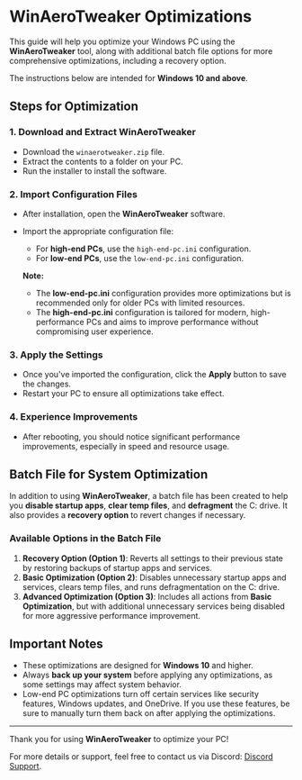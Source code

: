 # WinAeroTweaker Optimizations

This guide will help you optimize your Windows PC using the **WinAeroTweaker** tool, along with additional batch file options for more comprehensive optimizations, including a recovery option.

The instructions below are intended for **Windows 10 and above**.

## Steps for Optimization

### 1. **Download and Extract WinAeroTweaker**

- Download the `winaerotweaker.zip` file.
- Extract the contents to a folder on your PC.
- Run the installer to install the software.

### 2. **Import Configuration Files**

- After installation, open the **WinAeroTweaker** software.
- Import the appropriate configuration file:
  - For **high-end PCs**, use the `high-end-pc.ini` configuration.
  - For **low-end PCs**, use the `low-end-pc.ini` configuration.

  **Note:**  
  - The **low-end-pc.ini** configuration provides more optimizations but is recommended only for older PCs with limited resources.  
  - The **high-end-pc.ini** configuration is tailored for modern, high-performance PCs and aims to improve performance without compromising user experience.

### 3. **Apply the Settings**

- Once you've imported the configuration, click the **Apply** button to save the changes.
- Restart your PC to ensure all optimizations take effect.

### 4. **Experience Improvements**

- After rebooting, you should notice significant performance improvements, especially in speed and resource usage.

## Batch File for System Optimization

In addition to using **WinAeroTweaker**, a batch file has been created to help you **disable startup apps**, **clear temp files**, and **defragment** the C: drive. It also provides a **recovery option** to revert changes if necessary.

### Available Options in the Batch File

1. **Recovery Option (Option 1)**: Reverts all settings to their previous state by restoring backups of startup apps and services.
2. **Basic Optimization (Option 2)**: Disables unnecessary startup apps and services, clears temp files, and runs defragmentation on the C: drive.
3. **Advanced Optimization (Option 3)**: Includes all actions from **Basic Optimization**, but with additional unnecessary services being disabled for more aggressive performance improvement.


## Important Notes

- These optimizations are designed for **Windows 10** and higher.
- Always **back up your system** before applying any optimizations, as some settings may affect system behavior.
- Low-end PC optimizations turn off certain services like security features, Windows updates, and OneDrive. If you use these features, be sure to manually turn them back on after applying the optimizations.

---

Thank you for using **WinAeroTweaker** to optimize your PC!

For more details or support, feel free to contact us via Discord: [Discord Support](https://discord.com/users/778460273073848342).
